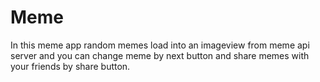 # Meme
 In this meme app random memes load into an imageview from meme api server and you can change meme by next button and share memes with your friends by share button.
